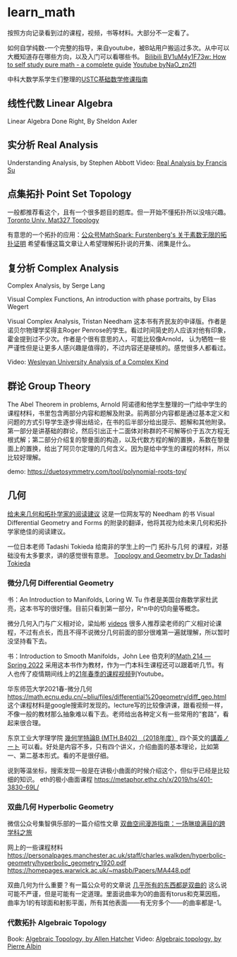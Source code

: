 # learn_math
按照方向记录看到过的课程，视频，书等材料。大部分不一定看了。

如何自学纯数-一个完整的指导，来自youtube，被B站用户搬运过多次。从中可以大概知道存在哪些方向，以及入门可以看哪些书。
[Bilibili BV1uM4y1F73w: How to self study pure math - a complete guide](https://www.bilibili.com/video/BV1uM4y1F73w)
[Youtube byNaO_zn2fI](https://www.youtube.com/watch?v=byNaO_zn2fI)

中科大数学系学生们整理的[USTC基础数学修课指南](https://www.zhangjy9610.me/USTCdata.html)

## 线性代数 Linear Algebra

Linear Algebra Done Right, By Sheldon Axler

## 实分析 Real Analysis
Understanding Analysis, by Stephen Abbott
Video: [Real Analysis by Francis Su](https://www.youtube.com/watch?v=sqEyWLGvvdw&list=PL0E754696F72137EC)

## 点集拓扑 Point Set Topology
一般都推荐看这个，且有一个很多题目的题库。但一开始不懂拓扑所以没啥兴趣。
[Toronto Univ. Mat327 Topology](http://www.math.toronto.edu/ivan/mat327/?resources)

有意思的一个拓扑的应用：[公众号MathSpark: Furstenberg's 关于素数无限的拓扑证明](https://mp.weixin.qq.com/s/jgRjOehxCZBEJiV1Q7i2pA)
希望看懂这篇文章让人希望理解拓扑说的开集、闭集是什么。

## 复分析 Complex Analysis

Complex Analysis, by Serge Lang

Visual Complex Functions, An introduction with phase portraits, by Elias Wegert

Visual Complex Analysis, Tristan Needham
这本书有齐民友的中译版。作者是诺贝尔物理学奖得主Roger Penrose的学生。看过时间简史的人应该对他有印象，霍金提到过不少次。作者是个很有意思的人，可能比较像Arnold，
认为牺牲一些严谨性但是让更多人感兴趣是值得的，不过内容还是硬核的。感觉很多人都看过。

Video: [Wesleyan University Analysis of a Complex Kind](https://www.youtube.com/playlist?list=PLi7yHjesblV0sSfZzWdSUXGO683n_nJdQ)

## 群论 Group Theory

The Abel Theorem in problems, Arnold
阿诺德和他学生整理的一门给中学生的课程材料，书里包含两部分内容和题解及附录。前两部分内容都是通过基本定义和问题的方式引导学生逐步得出结论，在书的后半部分给出提示、题解和其他附录。第一部分是讲基础的群论，然后引出正十二面体对称群的不可解等价于五次方程无根式解；第二部分介绍复的黎曼面的构造，以及代数方程的解的置换，系数在黎曼面上的置换，给出了阿贝尔定理的几何含义。因为是给中学生的课程的材料，所以比较好理解。

demo: https://duetosymmetry.com/tool/polynomial-roots-toy/ 

## 几何

[给未来几何和拓扑学家的阅读建议](https://vitalyr.com/post/%E7%BB%99%E6%9C%AA%E6%9D%A5%E5%87%A0%E4%BD%95%E5%92%8C%E6%8B%93%E6%89%91%E5%AD%A6%E5%AE%B6%E7%9A%84%E9%98%85%E8%AF%BB%E5%BB%BA%E8%AE%AE/)
这是一位网友写的 Needham 的书 Visual Differential Geometry and Forms 的附录的翻译，他将其视为给未来几何和拓扑学家绝佳的阅读建议。

一位日本老师 Tadashi Tokieda 给南非的学生上的一门 拓扑与几何 的课程，对基础没有太多要求，讲的感觉很有意思。
[Topology and Geometry by Dr Tadashi Tokieda](https://www.youtube.com/watch?v=SXHHvoaSctc&list=PLTBqohhFNBE_09L0i-lf3fYXF5woAbrzJ)

### 微分几何 Differential Geometry

书：An Introduction to Manifolds, Loring W. Tu
作者是美国台裔数学家杜武亮，这本书写的很好懂。目前只看到第一部分，R^n中的切向量等概念。

微分几何入门与广义相对论，梁灿彬 [videos](https://www.bilibili.com/video/BV1o4411L72E/)
很多人推荐梁老师的广义相对论课程，不过有点长，而且不得不说微分几何前面的部分很难第一遍就理解，所以暂时没坚持看下去。

书：Introduction to Smooth Manifolds，John Lee 
伯克利的[Math 214 — Spring 2022](https://docs.google.com/document/d/e/2PACX-1vSvzH9pT6PLoqXY8G5FVkzGxHlaK-oiwkUeb1CppGta0LydvwLuEHVKK5_wODeGuO2oIoEV0fX9ZQd0/pub) 采用这本书作为教材，作为一门本科生课程还可以跟着听几节。有人也传了疫情期间线上的[21年春季的课程视频](https://www.youtube.com/watch?v=mcC8fvqKZG0&list=PLoWHl5YajIf7NqaCGCCEMvaKfhIHHrsQC)到Youtube。

华东师范大学2021春-微分几何 https://math.ecnu.edu.cn/~bliu/files/differential%20geometry/diff_geo.html
这个课程材料是google搜索时发现的。lecture写的比较像讲课，跟看视频一样，不像一般的教材那么抽象难以看下去。老师给出各种定义有一些常用的“套路”，看起来很合理。

东京工业大学理学院 [幾何学特論B (MTH.B402) （2018年度）](https://www.math.titech.ac.jp/~kotaro/class/2018/geom-b/index-jp.html) 四个英文的[講義ノート](https://www.math.titech.ac.jp/~kotaro/class/2018/geom-b/lecture-01.pdf) 可以看。好处是内容不多，只有四个讲义，介绍曲面的基本理论，比如第一、第二基本形式。看的不是很仔细。

说到等温坐标，搜索发现一般是在讲极小曲面的时候介绍这个，但似乎已经是比较细的知识。
eth的极小曲面课程 https://metaphor.ethz.ch/x/2019/hs/401-3830-69L/

### 双曲几何 Hyperbolic Geometry
微信公众号集智俱乐部的一篇介绍性文章 [双曲空间漫游指南：一场琳琅满目的跨学科之旅](https://mp.weixin.qq.com/s/k-tMk3tYekvQjmDWxjt-rg)

网上的一些课程材料
https://personalpages.manchester.ac.uk/staff/charles.walkden/hyperbolic-geometry/hyperbolic_geometry_1920.pdf
https://homepages.warwick.ac.uk/~masbb/Papers/MA448.pdf

双曲几何为什么重要？有一篇公众号的文章说 [几乎所有的东西都是双曲的](https://mp.weixin.qq.com/s/9fL0idGhRveuPU7mItKqmw) 这么说可能不严谨，但是可能有一定道理。里面说曲率为0的曲面有torus和克莱因瓶，曲率为1的有球面和射影平面，所有其他表面——有无穷多个——的曲率都是-1。

### 代数拓扑 Algebraic Topology

Book: [Algebraic Topology, by Allen Hatcher](https://pi.math.cornell.edu/~hatcher/AT/AT+.pdf)
Video: [Algebraic topology, by Pierre Albin](https://www.youtube.com/watch?v=XxFGokyYo6g&list=PLpRLWqLFLVTCL15U6N3o35g4uhMSBVA2b)

